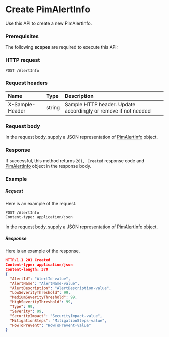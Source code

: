# Create PimAlertInfo

Use this API to create a new PimAlertInfo.
### Prerequisites
The following **scopes** are required to execute this API: 
### HTTP request
<!-- { "blockType": "ignored" } -->
```http
POST /AlertInfo

```
### Request headers
| Name       | Type | Description|
|:---------------|:--------|:----------|
| X-Sample-Header  | string  | Sample HTTP header. Update accordingly or remove if not needed|

### Request body
In the request body, supply a JSON representation of [PimAlertInfo](../resources/pimalertinfo.md) object.


### Response
If successful, this method returns `201, Created` response code and [PimAlertInfo](../resources/pimalertinfo.md) object in the response body.

### Example
##### Request
Here is an example of the request.
<!-- {
  "blockType": "request",
  "name": "create_pimalertinfo_from_alertinfo"
}-->
```http
POST /AlertInfo
Content-type: application/json
```
In the request body, supply a JSON representation of [PimAlertInfo](../resources/pimalertinfo.md) object.
##### Response
Here is an example of the response.
<!-- {
  "blockType": "response",
  "truncated": false,
  "@odata.type": "pimalertinfo"
} -->
```json
HTTP/1.1 201 Created
Content-type: application/json
Content-length: 370
{
  "AlertId": "AlertId-value",
  "AlertName": "AlertName-value",
  "AlertDescription": "AlertDescription-value",
  "LowSeverityThreshold": 99,
  "MediumSeverityThreshold": 99,
  "HighSeverityThreshold": 99,
  "Type": 99,
  "Severity": 99,
  "SecurityImpact": "SecurityImpact-value",
  "MitigationSteps": "MitigationSteps-value",
  "HowToPrevent": "HowToPrevent-value"
}
```

<!-- uuid: 48781ff9-6797-44c9-b14b-2e3ff0e570e8
2015-10-16 22:29:33 UTC -->
<!-- {
  "type": "#page.annotation",
  "description": "Create PimAlertInfo",
  "keywords": "",
  "section": "documentation",
  "tocPath": ""
}-->